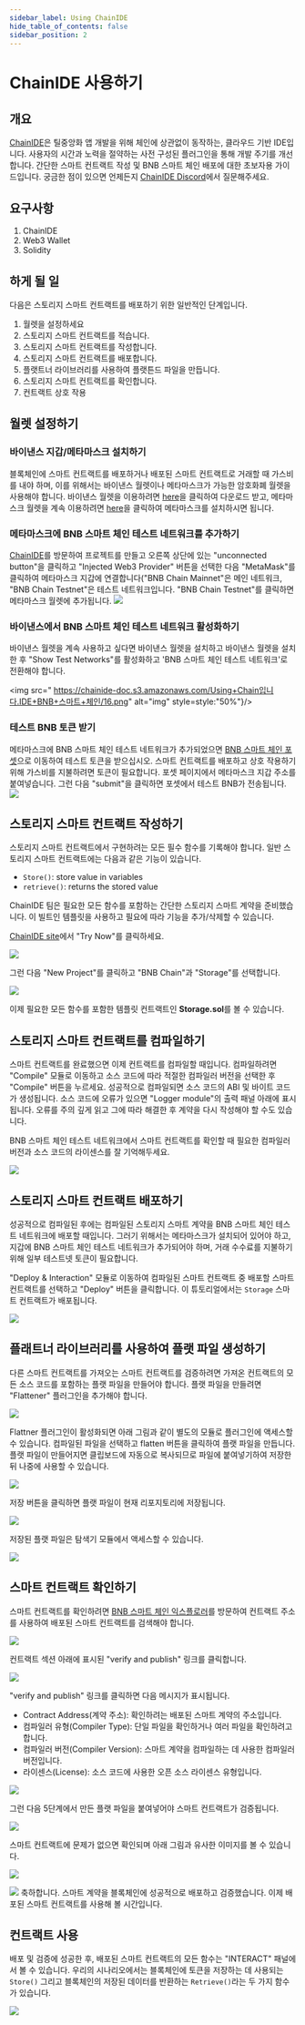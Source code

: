 ```yaml
---
sidebar_label: Using ChainIDE
hide_table_of_contents: false
sidebar_position: 2
---
```


# ChainIDE 사용하기

## 개요
[ChainIDE](https://chainide.com/)은 틸중앙화 앱 개발을 위해 체인에 상관없이 동작하는, 클라우드 기반 IDE입니다. 사용자의 시간과 노력을 절약하는 사전 구성된 플러그인을 통해 개발 주기를 개선합니다. 간단한 스마트 컨트랙트 작성 및 BNB 스마트 체인 배포에 대한 초보자용 가이드입니다. 궁금한 점이 있으면 언제든지 [ChainIDE Discord](https://discord.gg/QpGq4hjWrh)에서 질문해주세요.

## 요구사항

1.  ChainIDE
2.  Web3 Wallet 
3.  Solidity

## 하게 될 일

다음은 스토리지 스마트 컨트랙트를 배포하기 위한 일반적인 단계입니다.

1. 월렛을 설정하세요
2. 스토리지 스마트 컨트랙트를 적습니다.
3. 스토리지 스마트 컨트랙트를 작성합니다.
4. 스토리지 스마트 컨트랙트를 배포합니다.
5. 플랫트너 라이브러리를 사용하여 플랫튼드 파일을 만듭니다.
6. 스토리지 스마트 컨트랙트를 확인합니다.
7. 컨트랙트 상호 작용

## 월렛 설정하기

### 바이낸스 지갑/메타마스크 설치하기
블록체인에 스마트 컨트랙트를 배포하거나 배포된 스마트 컨트랙트로 거래할 때 가스비를 내야 하며, 이를 위해서는 바이낸스 월렛이나 메타마스크가 가능한 암호화폐 월렛을 사용해야 합니다. 바이낸스 월렛을 이용하려면 [here](https://chrome.google.com/webstore/detail/binance-wallet/fhbohimaelbohpjbbldcngcnapndodjp)을 클릭하여 다운로드 받고, 메타마스크 월렛을 계속 이용하려면 [here](https://metamask.io/)을 클릭하여 메타마스크를 설치하시면 됩니다.

### 메타마스크에 BNB 스마트 체인 테스트 네트워크를 추가하기
[ChainIDE](https://chainide.com/)를 방문하여 프로젝트를 만들고 오른쪽 상단에 있는 "unconnected button"을 클릭하고 "Injected Web3 Provider" 버튼을 선택한 다음 "MetaMask"를 클릭하여 메타마스크 지갑에 연결합니다("BNB Chain Mainnet"은 메인 네트워크, "BNB Chain Testnet"은 테스트 네트워크입니다. "BNB Chain Testnet"를 클릭하면 메타마스크 월렛에 추가됩니다.
![](https://chainide-doc.s3.amazonaws.com/Using+ChainIDE+BNB+Smart+Chain/Untitled+design+(19).png)

### 바이낸스에서 BNB 스마트 체인 테스트 네트워크 활성화하기
바이낸스 월렛을 계속 사용하고 싶다면 바이낸스 월렛을 설치하고 바이낸스 월렛을 설치한 후 "Show Test Networks"를 활성화하고 'BNB 스마트 체인 테스트 네트워크'로 전환해야 합니다. 

<img src=" https://chainide-doc.s3.amazonaws.com/Using+Chain입니다.IDE+BNB+스마트+체인/16.png" alt="img" style=style:"50%"}/>

### 테스트 BNB 토큰 받기

메타마스크에 BNB 스마트 체인 테스트 네트워크가 추가되었으면 [BNB 스마트 체인 포셋](https://testnet.binance.org/faucet-smart)으로 이동하여 테스트 토큰을 받으십시오. 스마트 컨트랙트를 배포하고 상호 작용하기 위해 가스비를 지불하려면 토큰이 필요합니다. 포셋 페이지에서 메타마스크 지갑 주소를 붙여넣습니다. 그런 다음 "submit"을 클릭하면 포셋에서 테스트 BNB가 전송됩니다.
![](https://chainide-doc.s3.amazonaws.com/Using+ChainIDE+BNB+Smart+Chain/BNB_Smart_Chain_Faucet.png)

## 스토리지 스마트 컨트랙트 작성하기

스토리지 스마트 컨트랙트에서 구현하려는 모든 필수 함수를 기록해야 합니다. 일반 스토리지 스마트 컨트랙트에는 다음과 같은 기능이 있습니다.

-   `Store()`: store value in variables
-   `retrieve()`: returns the stored value

ChainIDE 팀은 필요한 모든 함수를 포함하는 간단한 스토리지 스마트 계약을 준비했습니다. 이 빌트인 템플릿을 사용하고 필요에 따라 기능을 추가/삭제할 수 있습니다.

 [ChainIDE site](https://chainide.com/)에서 "Try Now"를 클릭하세요.

![](https://3869740696-files.gitbook.io/~/files/v0/b/gitbook-x-prod.appspot.com/o/spaces%2F-MYy-lqJKjq1m0yBAX4r%2Fuploads%2Fnpdf7fg51675wYmFcL6b%2Fimage.png?alt=media&token=353fc876-a319-49cb-92d5-1ed23c39aa90)

그런 다음 "New Project"를 클릭하고 "BNB Chain"과 "Storage"를 선택합니다.

![](https://chainide-doc.s3.amazonaws.com/Using+ChainIDE+BNB+Smart+Chain/3_.png)

이제 필요한 모든 함수를 포함한 템플릿 컨트랙트인 **Storage.sol**를 볼 수 있습니다.
## 스토리지 스마트 컨트랙트를 컴파일하기

스마트 컨트랙트를 완료했으면 이제 컨트랙트를 컴파일할 때입니다. 컴파일하려면 "Compile" 모듈로 이동하고 소스 코드에 따라 적절한 컴파일러 버전을 선택한 후 "Compile" 버튼을 누르세요. 성공적으로 컴파일되면 소스 코드의 ABI 및 바이트 코드가 생성됩니다. 소스 코드에 오류가 있으면 "Logger module"의 출력 패널 아래에 표시됩니다. 오류를 주의 깊게 읽고 그에 따라 해결한 후 계약을 다시 작성해야 할 수도 있습니다.

BNB 스마트 체인 테스트 네트워크에서 스마트 컨트랙트를 확인할 때 필요한 컴파일러 버전과 소스 코드의 라이센스를 잘 기억해두세요.


![](https://chainide-doc.s3.amazonaws.com/Using+ChainIDE+BNB+Smart+Chain/4.png)

## 스토리지 스마트 컨트랙트 배포하기

성공적으로 컴파일된 후에는 컴파일된 스토리지 스마트 계약을 BNB 스마트 체인 테스트 네트워크에 배포할 때입니다. 그러기 위해서는 메타마스크가 설치되어 있어야 하고, 지갑에 BNB 스마트 체인 테스트 네트워크가 추가되어야 하며, 거래 수수료를 지불하기 위해 일부 테스트넷 토큰이 필요합니다.

"Deploy & Interaction" 모듈로 이동하여 컴파일된 스마트 컨트랙트 중 배포할 스마트 컨트랙트를 선택하고 "Deploy" 버튼을 클릭합니다. 이 튜토리얼에서는 `Storage` 스마트 컨트랙트가 배포됩니다.

![](https://chainide-doc.s3.amazonaws.com/Using+ChainIDE+BNB+Smart+Chain/5.png)

## 플래트너 라이브러리를 사용하여 플랫 파일 생성하기

다른 스마트 컨트랙트를 가져오는 스마트 컨트랙트를 검증하려면 가져온 컨트랙트의 모든 소스 코드를 포함하는 플랫 파일을 만들어야 합니다. 플랫 파일을 만들려면 "Flattener" 플러그인을 추가해야 합니다.

![](https://chainide-doc.s3.amazonaws.com/Using+ChainIDE+BNB+Smart+Chain/7.png)

Flattner 플러그인이 활성화되면 아래 그림과 같이 별도의 모듈로 플러그인에 액세스할 수 있습니다. 컴파일된 파일을 선택하고 flatten 버튼을 클릭하여 플랫 파일을 만듭니다. 플랫 파일이 만들어지면 클립보드에 자동으로 복사되므로 파일에 붙여넣기하여 저장한 뒤 나중에 사용할 수 있습니다.

![](https://chainide-doc.s3.amazonaws.com/Using+ChainIDE+BNB+Smart+Chain/8.png)

저장 버튼을 클릭하면 플랫 파일이 현재 리포지토리에 저장됩니다.

![](https://chainide-doc.s3.amazonaws.com/Using+ChainIDE+BNB+Smart+Chain/9.png)

저장된 플랫 파일은 탐색기 모듈에서 액세스할 수 있습니다.

![](https://chainide-doc.s3.amazonaws.com/Using+ChainIDE+BNB+Smart+Chain/10.png)

## 스마트 컨트랙트 확인하기

스마트 컨트랙트를 확인하려면 [BNB 스마트 체인 익스플로러](https://bscscan.com/)를 방문하여 컨트랙트 주소를 사용하여 배포된 스마트 컨트랙트를 검색해야 합니다.

![](https://chainide-doc.s3.amazonaws.com/Using+ChainIDE+BNB+Smart+Chain/10.png)

컨트랙트 섹션 아래에 표시된 "verify and publish" 링크를 클릭합니다.

![](https://chainide-doc.s3.amazonaws.com/Using+ChainIDE+BNB+Smart+Chain/11.png)

"verify and publish" 링크를 클릭하면 다음 메시지가 표시됩니다.

-   Contract Address(계약 주소): 확인하려는 배포된 스마트 계약의 주소입니다.
-   컴파일러 유형(Compiler Type): 단일 파일을 확인하거나 여러 파일을 확인하려고 합니다.
-   컴파일러 버전(Compiler Version): 스마트 계약을 컴파일하는 데 사용한 컴파일러 버전입니다.
-   라이센스(License): 소스 코드에 사용한 오픈 소스 라이센스 유형입니다.

![](https://chainide-doc.s3.amazonaws.com/Using+ChainIDE+BNB+Smart+Chain/12.png)

그런 다음 5단계에서 만든 플랫 파일을 붙여넣어야 스마트 컨트랙트가 검증됩니다.

![](https://chainide-doc.s3.amazonaws.com/Using+ChainIDE+BNB+Smart+Chain/13.png)

스마트 컨트랙트에 문제가 없으면 확인되며 아래 그림과 유사한 이미지를 볼 수 있습니다.

![](https://chainide-doc.s3.amazonaws.com/Using+ChainIDE+BNB+Smart+Chain/14.png)

![](https://chainide-doc.s3.amazonaws.com/Using+ChainIDE+BNB+Smart+Chain/15.png)
축하합니다. 스마트 계약을 블록체인에 성공적으로 배포하고 검증했습니다. 이제 배포된 스마트 컨트랙트를 사용해 볼 시간입니다.

## 컨트랙트 사용
배포 및 검증에 성공한 후, 배포된 스마트 컨트랙트의 모든 함수는 "INTERACT" 패널에서 볼 수 있습니다. 우리의 시나리오에서는 블록체인에 토큰을 저장하는 데 사용되는 `Store()` 그리고 블록체인의 저장된 데이터를 반환하는 `Retrieve()`라는 두 가지 함수가 있습니다.

![](https://chainide-doc.s3.amazonaws.com/Using+ChainIDE+BNB+Smart+Chain/6.png) 
